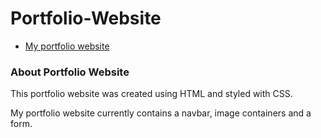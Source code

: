 # Portfolio-Website

* [My portfolio website](https://github.com/akutz86/Portfolio-Website/blob/main/Index.html)

### About Portfolio Website
This portfolio website was created using HTML and styled with CSS.

My portfolio website currently contains a navbar, image containers and a form. 

